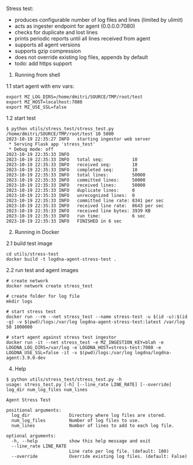 Stress test:
- produces configurable number of log files and lines (limited by ulimit)
- acts as ingester endpoint for agent (0.0.0.0:7080)
- checks for duplicate and lost lines
- prints periodic reports until all lines received from agent
- supports all agent versions
- supports gzip compression
- does not override existing log files, appends by default
- todo: add https support

1. Running from shell

1.1 start agent with env vars:
```
export MZ_LOG_DIRS=/home/dmitri/SOURCE/TMP/root/test
export MZ_HOST=localhost:7080
export MZ_USE_SSL=false
```

1.2 start test
```
$ python utils/stress_test/stress_test.py /home/dmitri/SOURCE/TMP/root/test 10 5000
2023-10-19 22:35:27 INFO   starting ingestor web server
 * Serving Flask app 'stress_test'
 * Debug mode: off
2023-10-19 22:35:33 INFO
2023-10-19 22:35:33 INFO   total seq:           10
2023-10-19 22:35:33 INFO   received seq:        10
2023-10-19 22:35:33 INFO   completed seq:       10
2023-10-19 22:35:33 INFO   total lines:         50000
2023-10-19 22:35:33 INFO   committed lines:     50000
2023-10-19 22:35:33 INFO   received lines:      50000
2023-10-19 22:35:33 INFO   duplicate lines:     0
2023-10-19 22:35:33 INFO   unrecognized lines:  0
2023-10-19 22:35:33 INFO   committed line rate: 8341 per sec
2023-10-19 22:35:33 INFO   received line rate:  8643 per sec
2023-10-19 22:35:33 INFO   received line bytes: 3939 KB
2023-10-19 22:35:33 INFO   run time:            6 sec
2023-10-19 22:35:33 INFO   FINISHED in 6 sec
```

2. Running in Docker

2.1 build test image
```
cd utils/stress-test
docker build -t logdna-agent-stress-test .
```

2.2 run test and agent images
```
# create network
docker network create stress_test

# create folder for log file
mkdir logs

# start stress test
docker run --rm --net stress_test --name stress-test -u $(id -u):$(id -g) -v $(pwd)/logs:/var/log logdna-agent-stress-test:latest /var/log 50 1000000

# start agent against stress test ingestor
docker run -it --net stress_test -e MZ_INGESTION_KEY=blah -e LOGDNA_LOG_DIRS=/var/log -e LOGDNA_HOST=stress-test:7080 -e LOGDNA_USE_SSL=false -it -v $(pwd)/logs:/var/log logdna/logdna-agent:3.9.0-dev
```

4. Help
```
$ python utils/stress_test/stress_test.py -h
usage: stress_test.py [-h] [--line_rate LINE_RATE] [--override] log_dir num_log_files num_lines

Agent Stress Test

positional arguments:
  log_dir               Directory where log files are stored.
  num_log_files         Number of log files to use.
  num_lines             Number of lines to add to each log file.

optional arguments:
  -h, --help            show this help message and exit
  --line_rate LINE_RATE
                        Line rate per log file. (default: 100)
  --override            Override existing log files. (default: False)
```
